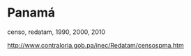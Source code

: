 Panamá
======

censo, redatam, 1990, 2000, 2010

http://www.contraloria.gob.pa/inec/Redatam/censospma.htm
